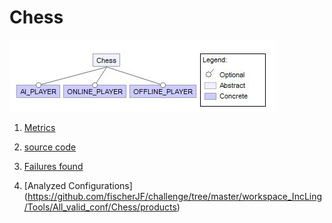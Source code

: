 # Chess

![image](https://raw.githubusercontent.com/fischerJF/challenge/master/featureModel/Chess.JPG)

1. [Metrics](https://github.com/fischerJF/challenge/blob/master/metrics/chess.csv)
 
2. [source code](https://github.com/fischerJF/challenge/tree/master/workspace_IncLing/Chess)

3. [Failures found](https://github.com/fischerJF/challenge/blob/master/failuresFound/Chess.csv)

4. [Analyzed Configurations] (https://github.com/fischerJF/challenge/tree/master/workspace_IncLing/Tools/All_valid_conf/Chess/products)